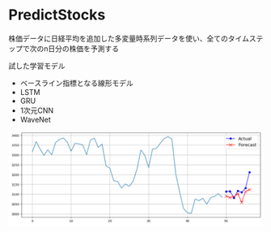 # PredictStocks

株価データに日経平均を追加した多変量時系列データを使い、全てのタイムステップで次のn日分の株価を予測する

試した学習モデル
- ベースライン指標となる線形モデル
- LSTM
- GRU
- 1次元CNN
- WaveNet

![prediction sample](./predict-sample.png "Prediction Sample")
